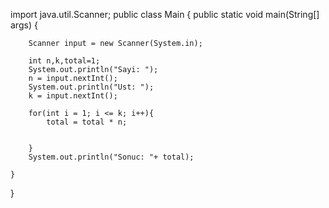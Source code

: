 import java.util.Scanner;
public class Main {
    public static void main(String[] args) {

        Scanner input = new Scanner(System.in);

        int n,k,total=1;
        System.out.println("Sayi: ");
        n = input.nextInt();
        System.out.println("Ust: ");
        k = input.nextInt();

        for(int i = 1; i <= k; i++){
            total = total * n;


        }
        System.out.println("Sonuc: "+ total);

    }
}
